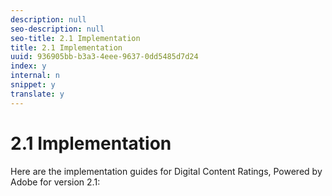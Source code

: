 ```yaml
---
description: null
seo-description: null
seo-title: 2.1 Implementation
title: 2.1 Implementation
uuid: 936905bb-b3a3-4eee-9637-0dd5485d7d24
index: y
internal: n
snippet: y
translate: y
---
```


# 2.1 Implementation

Here are the implementation guides for Digital Content Ratings, Powered by Adobe for version 2.1: 

